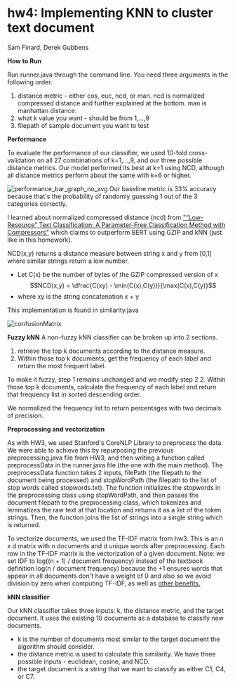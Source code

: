 # hw4: Implementing KNN to cluster text document

Sam Finard, Derek Gubbens

**How to Run**

Run runner.java through the command line. You need three arguments in the following order.
1. distance metric - either cos, euc, ncd, or man. ncd is normalized compressed distance and further explained at the bottom. man is manhattan distance.
2. what k value you want - should be from 1,...,9
3. filepath of sample document you want to test

**Performance**

To evaluate the performance of our classifier, we used 10-fold cross-validation on all 27 combinations of k=1,...,9, and our three possible distance metrics. Our model performed its best at k=1 using NCD, although all distance metrics perform about the same with k=6 or higher. 

![performance_bar_graph_no_avg](https://github.com/samfinard/hw4/assets/104854051/adabcfef-e099-47b8-845e-b542ebac75e1)
Our baseline metric is 33% accuracy because that's the probability of randomly guessing 1 out of the 3 categories correctly.

I learned about normalized compressed distance (ncd) from ["“Low-Resource” Text Classification: A Parameter-Free Classification Method with Compressors"](https://aclanthology.org/2023.findings-acl.426/) which claims to outperform BERT using GZIP and kNN (just like in this homework).

NCD(x,y) returns a distance measure between string x and y from [0,1] where similar strings return a low number.
- Let C(x) be the number of bytes of the GZIP compressed version of x
  $$NCD(x,y) = \dfrac{C(xy) - \min(C(x),C(y))}{\max(C(x),C(y)}$$
- where xy is the string concatenation x + y

This implementation is found in similarity.java

![confusionMatrix](https://github.com/samfinard/hw4/assets/104854051/98811536-17ce-41e0-8a56-3e7ae141e8db)

**Fuzzy kNN**
A non-fuzzy kNN classifier can be broken up into 2 sections.
1. retrieve the top k documents according to the distance measure.
2. Within those top k documents, get the frequency of each label and return the most frequent label.

To make it fuzzy, step 1 remains unchanged and we modify step 2
2. Within those top k documents, calculate the frequency of each label and return that frequency list in sorted descending order.

We normalized the frequency list to return percentages with two decimals of precision.

**Preprocessing and vectorization**

As with HW3, we used Stanford's CoreNLP Library to preprocess the data. We were able to achieve this by repurposing the previous preprocessing.java file from HW3, and then writing a function called preprocessData in the runner.java file (the one with the main method).
The preprocessData function takes 2 inputs, filePath (the filepath to the document being processed) and stopWordPath (the filepath to the list of stop words called stopwords.txt). The function initializes the stopwords in the preprocessing class using stopWordPath, and then passes the document filepath to the preprocessing class, which tokenizes and lemmatizes the raw text at that location and returns it as a list of the token strings. Then, the function joins the list of strings into a single string which is returned.

To vectorize documents, we used the TF-IDF matrix from hw3. This is an n x d matrix with n documents and d unique words after preprocessing. Each row in the TF-IDF matrix is the vectorization of a given document.
Note: we set IDF to log((n + 1) / document frequency) instead of the textbook definition log(n / document frequency) because the +1 ensures words that appear in all documents don't have a weight of 0  and also so we avoid division by zero when computing TF-IDF, as well as [other benefits.](https://stats.stackexchange.com/questions/166812/why-add-one-in-inverse-document-frequency)

**kNN classifier**

Our kNN classifier takes three inputs: k, the distance metric, and the target document. It uses the existing 10 documents as a database to classify new documents.
- k is the number of documents most similar to the target document the algorithm should consider.
- the distance metric is used to calculate this similarity. We have three possible inputs - euclidean, cosine, and NCD.
- the target document is a string that we want to classify as either C1, C4, or C7.
